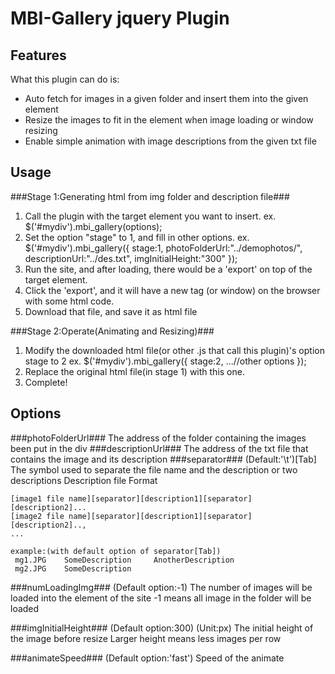 # MBI-Gallery jquery Plugin
## Features

What this plugin can do is:

 * Auto fetch for images in a given folder and insert them into the given element
 * Resize the images to fit in the element when image loading or window resizing
 * Enable simple animation with image descriptions from the given txt file

## Usage
###Stage 1:Generating html from img folder and description file###
1.	Call the plugin with the target element you want to insert.
	  ex. 
	  $('#mydiv').mbi_gallery(options);
2.	Set the option "stage" to 1, and fill in other options. 
	  ex. 
	  $('#mydiv').mbi_gallery({
	      stage:1,
		  photoFolderUrl:"../demophotos/",
          descriptionUrl:"../des.txt",
          imgInitialHeight:"300"
	  });
3.	Run the site, and after loading, there would be a 'export' on top of the target element.
4.	Click the 'export', and it will have a new tag (or window) on the browser with some html code.
5.	Download that file, and save it as html file

###Stage 2:Operate(Animating and Resizing)###
1.	Modify the downloaded html file(or other .js that call this plugin)'s option stage to 2
	  ex.
	  $('#mydiv').mbi_gallery({
	      stage:2,
		  ...//other options
	  });
2.	Replace the original html file(in stage 1) with this one.
3.	Complete!

## Options

###photoFolderUrl###
The address of the folder containing the images been put in the div 
###descriptionUrl###
The address of the txt file that contains the image and its description
###separator###
(Default:'\t')[Tab]
The symbol used to separate the file name and the description or two descriptions
Description file Format

    [image1 file name][separator][description1][separator][description2]...
	[image2 file name][separator][description1][separator][description2]..,
    ...
		    
    example:(with default option of separator[Tab])
     mg1.JPG	SomeDescription 	AnotherDescription
     mg2.JPG	SomeDescription

###numLoadingImg###
(Default option:-1)
The number of images will be loaded into the element of the site
-1 means all image in the folder will be loaded

###imgInitialHeight###
(Default option:300)
(Unit:px)
The initial height of the image before resize
Larger height means less images per row

###animateSpeed###
(Default option:'fast')
Speed of the animate

